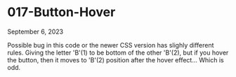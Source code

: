 # 017-Button-Hover
September 6, 2023

Possible bug in this code or the newer CSS version has slighly different rules. Giving the letter 'B'(1) to be bottom of the other 'B'(2), but if you hover the button, then it moves to 'B'(2) position after the hover effect... Which is odd.

